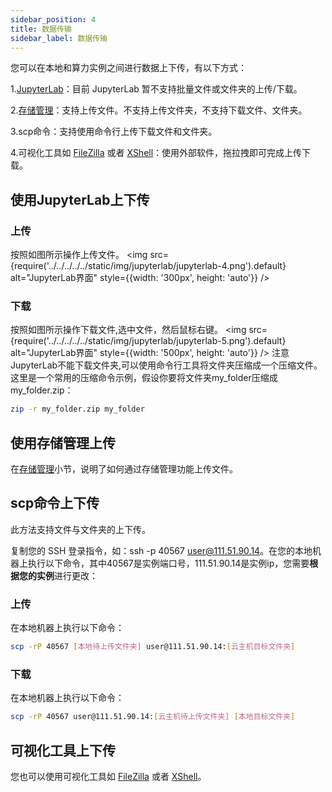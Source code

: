 ```yaml
---
sidebar_position: 4
title: 数据传输
sidebar_label: 数据传输
---
```


您可以在本地和算力实例之间进行数据上下传，有以下方式：

1.[JupyterLab](../ContainerInstance/jupterlab)：目前 JupyterLab 暂不支持批量文件或文件夹的上传/下载。

2.[存储管理](createstorage)：支持上传文件。不支持上传文件夹，不支持下载文件、文件夹。

3.scp命令：支持使用命令行上传下载文件和文件夹。

4.可视化工具如 [FileZilla](https://wiki.filezilla-project.org/FileZilla_Client_Tutorial_(en)) 或者 [XShell](https://www.xshellcn.com/zhishi/xshell-cswjjc.html)：使用外部软件，拖拉拽即可完成上传下载。

## 使用JupyterLab上下传

### 上传

按照如图所示操作上传文件。
<img src={require('../../../../../static/img/jupyterlab/jupyterlab-4.png').default} alt="JupyterLab界面" style={{width: '300px', height: 'auto'}} />

### 下载

按照如图所示操作下载文件,选中文件，然后鼠标右键。
<img src={require('../../../../../static/img/jupyterlab/jupyterlab-5.png').default} alt="JupyterLab界面" style={{width: '500px', height: 'auto'}} />
注意JupyterLab不能下载文件夹,可以使用命令行工具将文件夹压缩成一个压缩文件。这里是一个常用的压缩命令示例，假设你要将文件夹my_folder压缩成my_folder.zip：
```bash
zip -r my_folder.zip my_folder
```


## 使用存储管理上传
在[存储管理](createstorage)小节，说明了如何通过存储管理功能上传文件。

## scp命令上下传
此方法支持文件与文件夹的上下传。

复制您的 SSH 登录指令，如：ssh -p 40567 user@111.51.90.14。在您的本地机器上执行以下命令，其中40567是实例端口号，111.51.90.14是实例ip，您需要**根据您的实例**进行更改：

### 上传

在本地机器上执行以下命令：

```bash
scp -rP 40567 [本地待上传文件夹] user@111.51.90.14:[云主机目标文件夹]
```

### 下载

在本地机器上执行以下命令：

```bash
scp -rP 40567 user@111.51.90.14:[云主机待上传文件夹] [本地目标文件夹]
```

## 可视化工具上下传
您也可以使用可视化工具如 [FileZilla](https://wiki.filezilla-project.org/FileZilla_Client_Tutorial_(en)) 或者 [XShell](https://www.xshellcn.com/zhishi/xshell-cswjjc.html)。